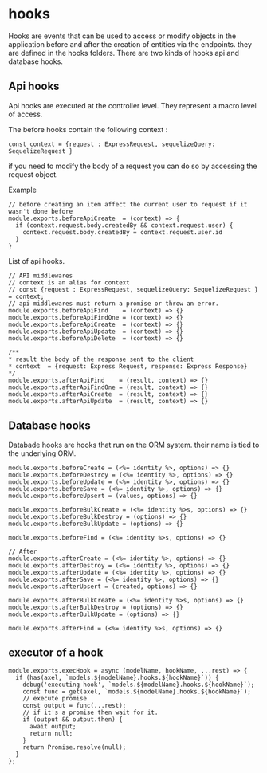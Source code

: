 ---
---

# hooks

Hooks are events that can be used to access or modify objects in the application before and after the creation of entities via the endpoints.
they are defined in the hooks folders. There are two kinds of hooks api and database hooks.

## Api hooks

Api hooks are executed at the controller level. They represent a macro level of access.

The before hooks contain the following context :

`const context = {request : ExpressRequest, sequelizeQuery: SequelizeRequest }`

if you need to modify the body of a request you can do so by accessing the request object.

Example

```
// before creating an item affect the current user to request if it wasn't done before
module.exports.beforeApiCreate  = (context) => {
  if (context.request.body.createdBy && context.request.user) {
    context.request.body.createdBy = context.request.user.id
  }
}
```

List of api hooks.

```
// API middlewares
// context is an alias for context
// const {request : ExpressRequest, sequelizeQuery: SequelizeRequest } = context;
// api middlewares must return a promise or throw an error.
module.exports.beforeApiFind    = (context) => {}
module.exports.beforeApiFindOne = (context) => {}
module.exports.beforeApiCreate  = (context) => {}
module.exports.beforeApiUpdate  = (context) => {}
module.exports.beforeApiDelete  = (context) => {}

/**
* result the body of the response sent to the client
* context  = {request: Express Request, response: Express Response}
*/
module.exports.afterApiFind    = (result, context) => {}
module.exports.afterApiFindOne = (result, context) => {}
module.exports.afterApiCreate  = (result, context) => {}
module.exports.afterApiUpdate  = (result, context) => {}

```

## Database hooks

Databade hooks are hooks that run on the ORM system. their name is tied to the underlying ORM.

```
module.exports.beforeCreate = (<%= identity %>, options) => {}
module.exports.beforeDestroy = (<%= identity %>, options) => {}
module.exports.beforeUpdate = (<%= identity %>, options) => {}
module.exports.beforeSave = (<%= identity %>, options) => {}
module.exports.beforeUpsert = (values, options) => {}

module.exports.beforeBulkCreate = (<%= identity %>s, options) => {}
module.exports.beforeBulkDestroy = (options) => {}
module.exports.beforeBulkUpdate = (options) => {}

module.exports.beforeFind = (<%= identity %>s, options) => {}

// After
module.exports.afterCreate = (<%= identity %>, options) => {}
module.exports.afterDestroy = (<%= identity %>, options) => {}
module.exports.afterUpdate = (<%= identity %>, options) => {}
module.exports.afterSave = (<%= identity %>, options) => {}
module.exports.afterUpsert = (created, options) => {}

module.exports.afterBulkCreate = (<%= identity %>s, options) => {}
module.exports.afterBulkDestroy = (options) => {}
module.exports.afterBulkUpdate = (options) => {}

module.exports.afterFind = (<%= identity %>s, options) => {}
```

## executor of a hook

```
module.exports.execHook = async (modelName, hookName, ...rest) => {
  if (has(axel, `models.${modelName}.hooks.${hookName}`)) {
    debug('executing hook', `models.${modelName}.hooks.${hookName}`);
    const func = get(axel, `models.${modelName}.hooks.${hookName}`);
    // execute promise
    const output = func(...rest);
    // if it's a promise then wait for it.
    if (output && output.then) {
      await output;
      return null;
    }
    return Promise.resolve(null);
  }
};
```
